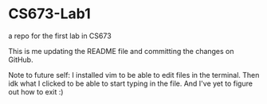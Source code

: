 # CS673-Lab1
a repo for the first lab in CS673

This is me updating the README file and committing the changes on GitHub.

Note to future self: I installed vim to be able to edit files in the  terminal. Then idk what I clicked to be able to start typing in the file. And I've yet to figure out how to exit :)
